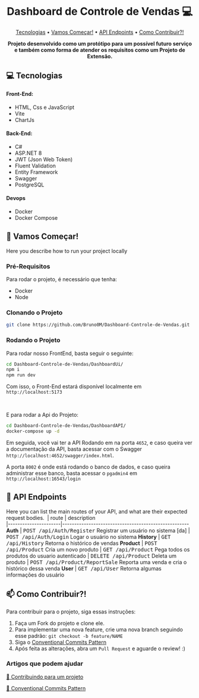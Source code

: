 <h1 align="center" style="font-weight: bold;">Dashboard de Controle de Vendas 💻</h1>

<p align="center">
 <a href="#technologies">Tecnologias</a> • 
 <a href="#started">Vamos Começar!</a> • 
  <a href="#routes">API Endpoints</a> •
 <a href="#contribute">Como Contribuir?!</a>
</p>

<p align="center">
    <b>Projeto desenvolvido como um protótipo para um possível futuro serviço e também como forma de atender os requisitos como um Projeto de Extensão. </b>
</p>

<h2 id="technologies">💻 Tecnologias</h2>

#### Front-End:

- HTML, Css e JavaScript
- Vite
- ChartJs

#### Back-End:

- C#
- ASP.NET 8
- JWT (Json Web Token)
- Fluent Validation
- Entity Framework
- Swagger
- PostgreSQL

#### Devops
- Docker
- Docker Compose

<h2 id="started">🚀 Vamos Começar!</h2>

Here you describe how to run your project locally

<h3>Pré-Requisitos</h3>

Para rodar o projeto, é necessário que tenha:

- Docker
- Node

<h3>Clonando o Projeto</h3>

```bash
git clone https://github.com/Bruno0M/Dashboard-Controle-de-Vendas.git
```

<h3>Rodando o Projeto</h3>

Para rodar nosso FrontEnd, basta seguir o seguinte:
```bash
cd Dashboard-Controle-de-Vendas/DashboardUi/
npm i
npm run dev
```
Com isso, o Front-End estará disponível localmente em `http://localhost:5173`

</br>

E para rodar a Api do Projeto:
```bash
cd Dashboard-Controle-de-Vendas/DashboardAPI/
docker-compose up -d
```
Em seguida, você vai ter a API Rodando em na porta `4652`, e caso queira ver a documentação da API, basta acessar com o Swagger `http://localhost:4652/swagger/index.html`.

A porta `8002` é onde está rodando o banco de dados, e caso queira administrar esse banco, basta acessar o `pgadmin4` em `http://localhost:16543/login`

<h2 id="routes">📍 API Endpoints</h2>

Here you can list the main routes of your API, and what are their expected request bodies.
​
| route               | description                                          
|----------------------|-----------------------------------------------------
**Auth**
| <kbd>POST /api/Auth/Register</kbd>  Registrar um usuário no sistema [da]
| <kbd>POST /api/Auth/Login</kbd>        Logar o usuário no sistema
**History**
| <kbd>GET /api/History</kbd>     Retorna o histórico de vendas
**Product**
| <kbd>POST /api/Product</kbd>     Cria um novo produto
| <kbd>GET /api/Product</kbd>     Pega todos os produtos do usuario autenticado
| <kbd>DELETE /api/Product</kbd>     Deleta um produto
| <kbd>POST /api/Product/ReportSale</kbd>     Reporta uma venda e cria o histórico dessa venda
**User**
| <kbd>GET /api/User</kbd>     Retorna algumas informações do usuário



<h2 id="contribute">📫 Como Contribuir?!</h2>

Para contribuir para o projeto, siga essas instruções:

1. Faça um Fork do projeto e clone ele.
2. Para implementar uma nova feature, crie uma nova branch seguindo esse padrão: `git checkout -b feature/NAME`
3. Siga o [Conventional Commits Pattern](https://medium.com/linkapi-solutions/conventional-commits-pattern-3778d1a1e657)
4. Após feita as alterações, abra um `Pull Request` e aguarde o review! :)

<h3>Artigos que podem ajudar</h3>

[📝 Contribuindo para um projeto](https://docs.github.com/pt/get-started/exploring-projects-on-github/contributing-to-a-project)

[💾 Conventional Commits Pattern](https://medium.com/linkapi-solutions/conventional-commits-pattern-3778d1a1e657)
